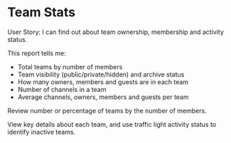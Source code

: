 
# Team Stats

User Story: I can find out about team ownership, membership and activity status. 

This report tells me:

- Total teams by number of members
- Team visibility (public/private/hidden) and archive status
- How many owners, members and guests are in each team
- Number of channels in a team
- Average channels, owners, members and guests per team

Review number or percentage of teams by the number of members. 

View key details about each team, and use traffic light activity status to identify inactive teams. 
